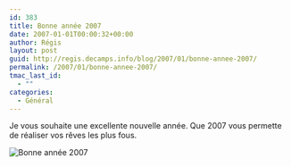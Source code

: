 ```yaml
---
id: 383
title: Bonne année 2007
date: 2007-01-01T00:00:32+00:00
author: Régis
layout: post
guid: http://regis.decamps.info/blog/2007/01/bonne-annee-2007/
permalink: /2007/01/bonne-annee-2007/
tmac_last_id:
  - ""
categories:
  - Général
---
```

Je vous souhaite une excellente nouvelle année. Que 2007 vous permette de réaliser vos rêves les plus fous.

<img id="image382" src="http://regis.decamps.info/blog/wp-content/uploads/2007/01/bond_moi.jpg" alt="Bonne année 2007" />